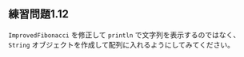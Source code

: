 ## 練習問題1.12

`ImprovedFibonacci` を修正して `println` で文字列を表示するのではなく、`String` オブジェクトを作成して配列に入れるようにしてみてください。